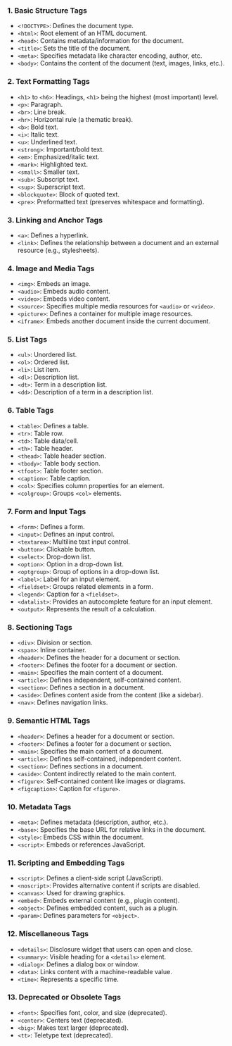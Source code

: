 
### 1. **Basic Structure Tags**
- `<!DOCTYPE>`: Defines the document type.
- `<html>`: Root element of an HTML document.
- `<head>`: Contains metadata/information for the document.
- `<title>`: Sets the title of the document.
- `<meta>`: Specifies metadata like character encoding, author, etc.
- `<body>`: Contains the content of the document (text, images, links, etc.).

### 2. **Text Formatting Tags**
- `<h1>` to `<h6>`: Headings, `<h1>` being the highest (most important) level.
- `<p>`: Paragraph.
- `<br>`: Line break.
- `<hr>`: Horizontal rule (a thematic break).
- `<b>`: Bold text.
- `<i>`: Italic text.
- `<u>`: Underlined text.
- `<strong>`: Important/bold text.
- `<em>`: Emphasized/italic text.
- `<mark>`: Highlighted text.
- `<small>`: Smaller text.
- `<sub>`: Subscript text.
- `<sup>`: Superscript text.
- `<blockquote>`: Block of quoted text.
- `<pre>`: Preformatted text (preserves whitespace and formatting).

### 3. **Linking and Anchor Tags**
- `<a>`: Defines a hyperlink.
- `<link>`: Defines the relationship between a document and an external resource (e.g., stylesheets).

### 4. **Image and Media Tags**
- `<img>`: Embeds an image.
- `<audio>`: Embeds audio content.
- `<video>`: Embeds video content.
- `<source>`: Specifies multiple media resources for `<audio>` or `<video>`.
- `<picture>`: Defines a container for multiple image resources.
- `<iframe>`: Embeds another document inside the current document.

### 5. **List Tags**
- `<ul>`: Unordered list.
- `<ol>`: Ordered list.
- `<li>`: List item.
- `<dl>`: Description list.
- `<dt>`: Term in a description list.
- `<dd>`: Description of a term in a description list.

### 6. **Table Tags**
- `<table>`: Defines a table.
- `<tr>`: Table row.
- `<td>`: Table data/cell.
- `<th>`: Table header.
- `<thead>`: Table header section.
- `<tbody>`: Table body section.
- `<tfoot>`: Table footer section.
- `<caption>`: Table caption.
- `<col>`: Specifies column properties for an element.
- `<colgroup>`: Groups `<col>` elements.

### 7. **Form and Input Tags**
- `<form>`: Defines a form.
- `<input>`: Defines an input control.
- `<textarea>`: Multiline text input control.
- `<button>`: Clickable button.
- `<select>`: Drop-down list.
- `<option>`: Option in a drop-down list.
- `<optgroup>`: Group of options in a drop-down list.
- `<label>`: Label for an input element.
- `<fieldset>`: Groups related elements in a form.
- `<legend>`: Caption for a `<fieldset>`.
- `<datalist>`: Provides an autocomplete feature for an input element.
- `<output>`: Represents the result of a calculation.

### 8. **Sectioning Tags**
- `<div>`: Division or section.
- `<span>`: Inline container.
- `<header>`: Defines the header for a document or section.
- `<footer>`: Defines the footer for a document or section.
- `<main>`: Specifies the main content of a document.
- `<article>`: Defines independent, self-contained content.
- `<section>`: Defines a section in a document.
- `<aside>`: Defines content aside from the content (like a sidebar).
- `<nav>`: Defines navigation links.

### 9. **Semantic HTML Tags**
- `<header>`: Defines a header for a document or section.
- `<footer>`: Defines a footer for a document or section.
- `<main>`: Specifies the main content of a document.
- `<article>`: Defines self-contained, independent content.
- `<section>`: Defines sections in a document.
- `<aside>`: Content indirectly related to the main content.
- `<figure>`: Self-contained content like images or diagrams.
- `<figcaption>`: Caption for `<figure>`.

### 10. **Metadata Tags**
- `<meta>`: Defines metadata (description, author, etc.).
- `<base>`: Specifies the base URL for relative links in the document.
- `<style>`: Embeds CSS within the document.
- `<script>`: Embeds or references JavaScript.

### 11. **Scripting and Embedding Tags**
- `<script>`: Defines a client-side script (JavaScript).
- `<noscript>`: Provides alternative content if scripts are disabled.
- `<canvas>`: Used for drawing graphics.
- `<embed>`: Embeds external content (e.g., plugin content).
- `<object>`: Defines embedded content, such as a plugin.
- `<param>`: Defines parameters for `<object>`.

### 12. **Miscellaneous Tags**
- `<details>`: Disclosure widget that users can open and close.
- `<summary>`: Visible heading for a `<details>` element.
- `<dialog>`: Defines a dialog box or window.
- `<data>`: Links content with a machine-readable value.
- `<time>`: Represents a specific time.

### 13. **Deprecated or Obsolete Tags**
- `<font>`: Specifies font, color, and size (deprecated).
- `<center>`: Centers text (deprecated).
- `<big>`: Makes text larger (deprecated).
- `<tt>`: Teletype text (deprecated).

